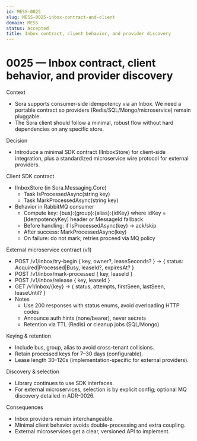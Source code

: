 ```yaml
---
id: MESS-0025
slug: MESS-0025-inbox-contract-and-client
domain: MESS
status: Accepted
title: Inbox contract, client behavior, and provider discovery
---
```

 
# 0025 — Inbox contract, client behavior, and provider discovery

Context
- Sora supports consumer-side idempotency via an Inbox. We need a portable contract so providers (Redis/SQL/Mongo/microservice) remain pluggable.
- The Sora client should follow a minimal, robust flow without hard dependencies on any specific store.

Decision
- Introduce a minimal SDK contract (IInboxStore) for client-side integration, plus a standardized microservice wire protocol for external providers.

Client SDK contract
- IInboxStore (in Sora.Messaging.Core)
  - Task<bool> IsProcessedAsync(string key)
  - Task MarkProcessedAsync(string key)
- Behavior in RabbitMQ consumer
  - Compute key: {bus}:{group}:{alias}:{idKey} where idKey = [IdempotencyKey] header or MessageId fallback
  - Before handling: if IsProcessedAsync(key) → ack/skip
  - After success: MarkProcessedAsync(key)
  - On failure: do not mark; retries proceed via MQ policy

External microservice contract (v1)
- POST /v1/inbox/try-begin { key, owner?, leaseSeconds? } → { status: Acquired|Processed|Busy, leaseId?, expiresAt? }
- POST /v1/inbox/mark-processed { key, leaseId }
- POST /v1/inbox/release { key, leaseId }
- GET /v1/inbox/{key} → { status, attempts, firstSeen, lastSeen, leaseUntil? }
- Notes
  - Use 200 responses with status enums, avoid overloading HTTP codes
  - Announce auth hints (none/bearer), never secrets
  - Retention via TTL (Redis) or cleanup jobs (SQL/Mongo)

Keying & retention
- Include bus, group, alias to avoid cross-tenant collisions.
- Retain processed keys for 7–30 days (configurable).
- Lease length 30–120s (implementation-specific for external providers).

Discovery & selection
- Library continues to use SDK interfaces.
- For external microservices, selection is by explicit config; optional MQ discovery detailed in ADR-0026.

Consequences
- Inbox providers remain interchangeable.
- Minimal client behavior avoids double-processing and extra coupling.
- External microservices get a clear, versioned API to implement.
